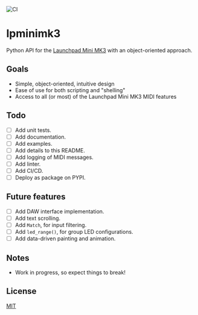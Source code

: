 ![CI](https://github.com/obeezzy/lpminimk3/workflows/CI/badge.svg?branch=main&event=push)

# lpminimk3
Python API for the [Launchpad Mini MK3](https://novationmusic.com/en/launch/launchpad-mini) with an object-oriented approach.

## Goals
* Simple, object-oriented, intuitive design
* Ease of use for both scripting and "shelling"
* Access to all (or most) of the Launchpad Mini MK3 MIDI features

## Todo
- [ ] Add unit tests.
- [ ] Add documentation.
- [ ] Add examples.
- [ ] Add details to this README.
- [ ] Add logging of MIDI messages.
- [ ] Add linter.
- [ ] Add CI/CD.
- [ ] Deploy as package on PYPI.

## Future features
- [ ] Add DAW interface implementation.
- [ ] Add text scrolling.
- [ ] Add `Match`, for input filtering.
- [ ] Add `led_range()`, for group LED configurations.
- [ ] Add data-driven painting and animation.

## Notes
* Work in progress, so expect things to break!

## License
[MIT](https://choosealicense.com/licenses/mit/)
